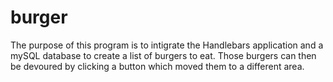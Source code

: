 # burger


The purpose of this program is to intigrate the Handlebars application and a mySQL database to create a list of burgers to eat. Those burgers can then be devoured by clicking a button which moved them to a different area.